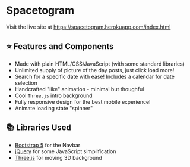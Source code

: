 # Spacetogram

Visit the live site at https://spacetogram.herokuapp.com/index.html 

## :star: Features and Components
* Made with plain HTML/CSS/JavaScript (with some standard libraries)
* Unlimited supply of picture of the day posts, just click load more!
* Search for a specific date with ease! Includes a calendar for date selection
* Handcrafted "like" animation - minimal but thoughful
* Cool `Three.js` intro background
* Fully responsive design for the best mobile experience!
* Animate loading state "spinner"

## :books: Libraries Used
* [Bootstrap 5](https://getbootstrap.com/) for the Navbar
* [jQuery](https://jquery.com/) for some JavaScript simplification
* [Three.js](https://threejs.org/) for moving 3D background